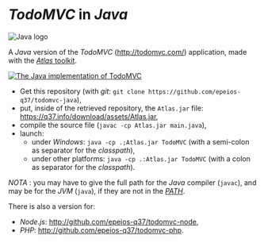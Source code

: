 # *TodoMVC* in *Java*

![Java logo](https://q37.info/download/assets/Java.png "Java")

A *Java* version of the *TodoMVC* (<http://todomvc.com/>) application, made with the [*Atlas* toolkit](https://atlastk.org/).

[![The Java implementation of TodoMVC](http://q37.info/download/TodoMVC.gif "The Java implementation of TodoMVC")](http://atlastk.org)

- Get this repository (with *git*: `git clone https://github.com/epeios-q37/todomvc-java`),
- put, inside of the retrieved repository, the `Atlas.jar` file: https://q37.info/download/assets/Atlas.jar,
- compile the source file (`javac -cp Atlas.jar main.java`),
- launch:
	- under *Windows*: `java -cp .;Atlas.jar TodoMVC` (with a semi-colon as separator for the *classpath*),
	- under other platforms: `java -cp .:Atlas.jar TodoMVC` (with a colon as separator for the *classpath*).

 *NOTA* : you may have to give the full path for the *Java* compiler (`javac`), and may be for the *JVM* (`java`), if they are not in the [*PATH*](https://en.wikipedia.org/wiki/PATH_(variable)).


There is also a version for:

  * *Node.js*: <http://github.com/epeios-q37/todomvc-node>,
  * *PHP*: <http://github.com/epeios-q37/todomvc-php>.